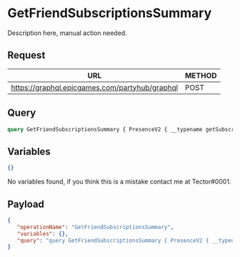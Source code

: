 # GetFriendSubscriptionsSummary

Description here, manual action needed.

## Request
| URL | METHOD |
| - | - |
| https://graphql.epicgames.com/partyhub/graphql | POST |

## Query
```graphql
query GetFriendSubscriptionsSummary { PresenceV2 { __typename getSubscriptions(namespace: "_") { __typename summary { __typename subscribed_at account_id } } } }
```

## Variables
```json
{}
```
No variables found, if you think this is a mistake contact me at Tector#0001.

## Payload
```json
{
   "operationName": "GetFriendSubscriptionsSummary",
   "variables": {},
   "query": "query GetFriendSubscriptionsSummary { PresenceV2 { __typename getSubscriptions(namespace: \"_\") { __typename summary { __typename subscribed_at account_id } } } }"
}
```